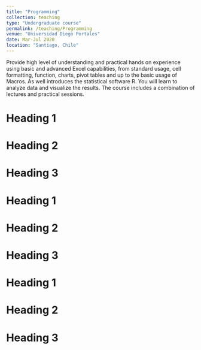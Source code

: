 ```yaml
---
title: "Programming"
collection: teaching
type: "Undergraduate course"
permalink: /teaching/Programming
venue: "Universidad Diego Portales"
date: Mar-Jul 2020
location: "Santiago, Chile"
---
```

Provide high level of understanding and practical hands on experience
using basic and advanced Excel capabilities, from standard usage, cell formatting,
function, charts, pivot tables and up to the basic usage of Macros. As well introduces the statistical software R. You will learn to analyze
data and visualize the results. The course includes a combination of lectures and practical
sessions.


Heading 1
======

Heading 2
======

Heading 3
======

Heading 1
======

Heading 2
======

Heading 3
======

Heading 1
======

Heading 2
======

Heading 3
======

